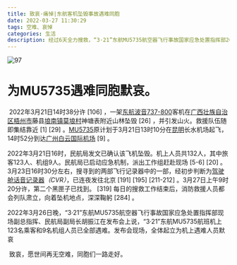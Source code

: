 ```yaml
---
title: 致哀·痛悼|东航客机坠毁事故遇难同胞
date: 2022-03-27 11:30:29
tags: 空难、哀悼
categories: 生活
description: 经过6天全力搜救，“3·21”东航MU5735航空器飞行事故国家应急处置指挥部26日晚确认，东方航空公司MU5735航班上人员已全部遇难。
---
```

<meta name="referrer" content="no-referrer"/>

 ![97](https://gitee.com/lingzhexi/blogImage/raw/master/img/2022/03/202203271140856.png)
<!--more-->
# 为MU5735遇难同胞默哀。

​	2022年3月21日14时38分许 [106] ，一架[东航](https://baike.baidu.com/item/东航/2223912)[波音737-800](https://baike.baidu.com/item/波音737-800/5936248)客机在[广西壮族自治区](https://baike.baidu.com/item/广西壮族自治区/163178)[梧州市](https://baike.baidu.com/item/梧州市/7260153)藤县[埌南镇](https://baike.baidu.com/item/埌南镇/4205916)[莫埌村](https://baike.baidu.com/item/莫埌村/60337306)神塘表附近山林坠毁 [26] ，并引发山火。救援队伍随即集结靠近 [1] [29] 。[MU5735](https://baike.baidu.com/item/MU5735/60336077)原计划于3月21日13时10分在[昆明](https://baike.baidu.com/item/昆明/161012)长水机场起飞，14时52分到达[广州白云国际机场](https://baike.baidu.com/item/广州白云国际机场/6848077) [9] 。

​	2022年3月21日16时，民航局发文已确认该飞机坠毁。机上人员共132人，其中旅客123人、机组9人。民航局已启动应急机制，派出工作组赶赴现场 [5-6] [20] 。3月23日16时30分左右，搜寻到的两部飞行记录器中的一部，经初步判断为[驾驶舱话音记录器](https://baike.baidu.com/item/驾驶舱话音记录器/14215556)*（CVR）*，已连夜发往北京 [191] [195] [211-212] 。3月27日上午9时20分许，第二个黑匣子已找到。 [319] 每日的搜救工作结束后，消防救援人员都会列队肃立，向着坠机地点，深深鞠躬 [284] 。

​	2022年3月26日晚，“3·21”东航MU5735航空器飞行事故国家应急处置指挥部现场副总指挥、民航局副局长胡振江在发布会上说，“3·21”东航MU5735航班机上123名乘客和9名机组人员已全部遇难。发布会现场，全体起立为机上遇难人员默哀

​	致哀，愿世间再无空难，同胞们一路走好。

